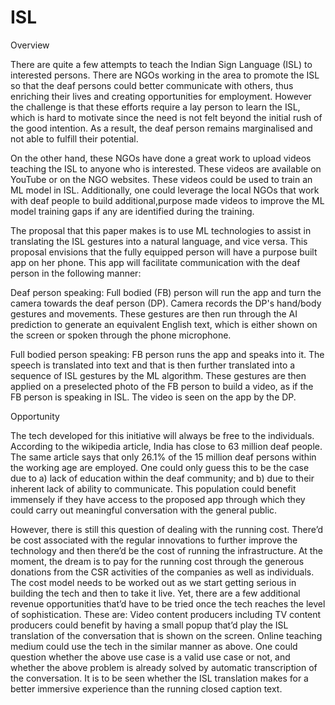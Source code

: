 # ISL
Overview

There are quite a few attempts to teach the Indian Sign Language (ISL) to interested persons. There are NGOs working in the area to promote the ISL so that the deaf persons could better communicate with others, thus enriching their lives and creating opportunities for employment. However the challenge is that these efforts require a lay person to learn the ISL, which is hard to motivate since the need is not felt beyond the initial rush of the good intention. As a result, the deaf person remains marginalised and not able to fulfill their potential.

On the other hand, these NGOs have done a great work to upload videos teaching the ISL to anyone who is interested. These videos are available on YouTube or on the NGO websites. These videos could be used to train an ML model in ISL. Additionally, one could leverage the local NGOs that work with deaf people to build additional,purpose made videos to improve the ML model training gaps if any are identified during the training.

The proposal that this paper makes is to use ML technologies to assist in translating the ISL gestures into a natural language, and vice versa. This proposal envisions that the fully equipped person will have a purpose built app on her phone. This app will facilitate communication with the deaf person in the following manner:

Deaf person speaking:
Full bodied (FB) person will run the app and turn the camera towards the deaf person (DP). 
Camera records the DP's hand/body gestures and movements. 
These gestures are then run through the AI prediction to generate an equivalent English text, which is either shown on the screen or spoken through the phone microphone.

Full bodied person speaking:
FB person runs the app and speaks into it. 
The speech is translated into text and that is then further translated into a sequence of ISL gestures by the ML algorithm. 
These gestures are then applied on a preselected photo of the FB person to build a video, as if the FB person is speaking in ISL.
The video is seen on the app by the DP.



Opportunity

The tech developed for this initiative will always be free to the individuals. According to the wikipedia article, India has close to 63 million deaf people. The same article says that only 26.1% of the 15 million deaf persons within the working age are employed. One could only guess this to be the case due to a) lack of education within the deaf community; and b) due to their inherent lack of ability to communicate. This population could benefit immensely if they have access to the proposed app through which they could carry out meaningful conversation with the general public. 

However, there is still this question of dealing with the running cost. There’d be cost associated with the regular innovations to further improve the technology and then there’d be the cost of running the infrastructure. At the moment, the dream is to pay for the running cost through the generous donations from the CSR activities of the companies as well as individuals. The cost model needs to be worked out as we start getting serious in building the tech and then to take it live. Yet, there are a few additional revenue opportunities that’d have to be tried once the tech reaches the level of sophistication. These are:
Video content producers including TV content producers could benefit by having a small popup that’d play the ISL translation of the conversation that is shown on the screen.
Online teaching medium could use the tech in the similar manner as above.
One could question whether the above use case is a valid use case or not, and whether the above problem is already solved by automatic transcription of the conversation. It is to be seen whether the ISL translation makes for a better immersive experience than the running closed caption text.

 

